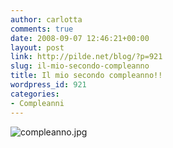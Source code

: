 ```yaml
---
author: carlotta
comments: true
date: 2008-09-07 12:46:21+00:00
layout: post
link: http://pilde.net/blog/?p=921
slug: il-mio-secondo-compleanno
title: Il mio secondo compleanno!!
wordpress_id: 921
categories:
- Compleanni
---
```


![compleanno.jpg](http://pilde.net/blog/wp-content/uploads/2008/09/compleanno.jpg)




